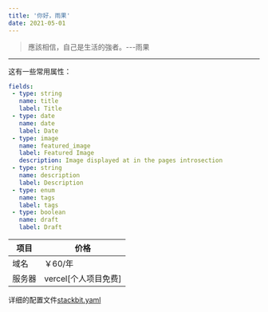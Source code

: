 ```yaml
---
title: '你好，雨果'
date: 2021-05-01
---
```


>應該相信，自己是生活的強者。---雨果

--- 

这有一些常用属性：
```yaml
fields:
 - type: string
   name: title
   label: Title
 - type: date
   name: date
   label: Date
 - type: image
   name: featured_image
   label: Featured Image
   description: Image displayed at in the pages introsection
 - type: string
   name: description
   label: Description
 - type: enum
   name: tags
   label: tags
 - type: boolean
   name: draft
   label: Draft
```

|项目|价格|
|---|---|
|域名|￥60/年|
|服务器|vercel[个人项目免费]|


详细的配置文件[stackbit.yaml](https://github.com/theNewDynamic/gohugo-theme-ananke/blob/master/stackbit.yaml)

